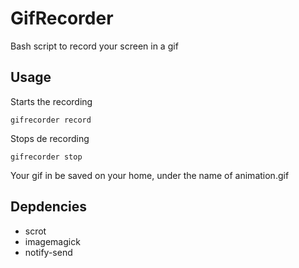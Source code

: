 # GifRecorder
Bash script to record your screen in a gif

## Usage

Starts the recording

```
gifrecorder record
```

Stops de recording

```
gifrecorder stop
```

Your gif in be saved on your home, under the name of animation.gif

## Depdencies

- scrot
- imagemagick
- notify-send
